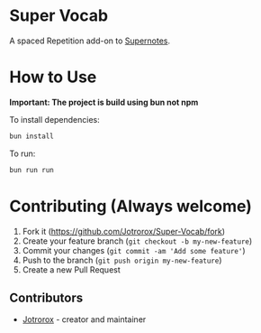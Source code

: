 # Super Vocab

A spaced Repetition add-on to [Supernotes](supernotes.app).

# How to Use
**Important: The project is build using bun not npm**

To install dependencies:

```bash
bun install
```

To run:

```bash
bun run run 
```

# Contributing (Always welcome) 

1. Fork it (<https://github.com/Jotrorox/Super-Vocab/fork>)
2. Create your feature branch (`git checkout -b my-new-feature`)
3. Commit your changes (`git commit -am 'Add some feature'`)
4. Push to the branch (`git push origin my-new-feature`)
5. Create a new Pull Request

## Contributors

- [Jotrorox](https://github.com/jotrorox) - creator and maintainer